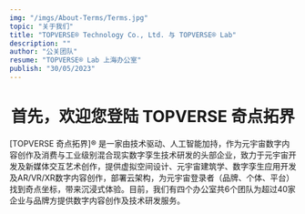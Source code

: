 ```yaml
---
img: "/imgs/About-Terms/Terms.jpg"
topic: "关于我们"
title: "TOPVERSE® Technology Co., Ltd. 与 TOPVERSE® Lab"
description: ""
author: "公关团队"
resume: "TOPVERSE® Lab 上海办公室"
publish: "30/05/2023"
---
```

<div style="text-align: center">
<h1> 首先，欢迎您登陆 TOPVERSE 奇点拓界 </h1> </div>

[TOPVERSE 奇点拓界]® 是一家由技术驱动、人工智能加持，作为元宇宙数字内容创作及消费与工业级别混合现实数字孪生技术研发的头部企业，致力于元宇宙开发及新媒体交互艺术创作，提供虚拟空间设计、元宇宙建筑学、数字孪生应用开发及AR/VR/XR数字内容创作，部署云架构，为元宇宙登录者（品牌、个体、平台）找到奇点坐标，带来沉浸式体验。目前，我们有四个办公室共6个团队为超过40家企业与品牌方提供数字内容创作及技术研发服务。